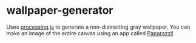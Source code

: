wallpaper-generator
===================

Uses [processing.js](http://processingjs.org/) to generate a non-distracting gray wallpaper. You can make an image of the entire canvas using an app called [Paparazzi!](http://derailer.org/paparazzi/)
